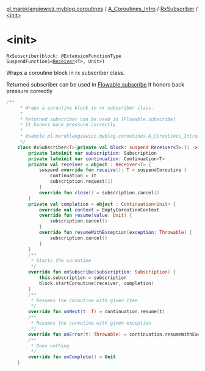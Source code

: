 [pl.mareklangiewicz.myblog.coroutines](../../index.md) / [A_Coroutines_Intro](../index.md) / [RxSubscriber](index.md) / [&lt;init&gt;](.)

# &lt;init&gt;

`RxSubscriber(block: @ExtensionFunctionType SuspendFunction1<`[`Receiver`](../-receiver/index.md)`<T>, Unit>)`

Wraps a coroutine block in rx subscriber class.

Returned subscriber can be used in [Flowable.subscribe](#)
It honors back pressure correctly

``` kotlin
/**
     * Wraps a coroutine block in rx subscriber class.
     *
     * Returned subscriber can be used in [Flowable.subscribe]
     * It honors back pressure correctly
     *
     * @sample pl.mareklangiewicz.myblog.coroutines.A_Coroutines_Intro.RxSubscriber
     */
    class RxSubscriber<T>(private val block: suspend Receiver<T>.() -> Unit) : Subscriber<T> {
        private lateinit var subscription: Subscription
        private lateinit var continuation: Continuation<T>
        private val receiver = object : Receiver<T> {
            suspend override fun receive(): T = suspendCoroutine {
                continuation = it
                subscription.request(1)
            }
            override fun close() = subscription.cancel()
        }
        private val completion = object : Continuation<Unit> {
            override val context = EmptyCoroutineContext
            override fun resume(value: Unit) {
                subscription.cancel()
            }
            override fun resumeWithException(exception: Throwable) {
                subscription.cancel()
            }
        }
        /**
         * Starts the coroutine
         */
        override fun onSubscribe(subscription: Subscription) {
            this.subscription = subscription
            block.startCoroutine(receiver, completion)
        }
        /**
         * Resumes the coroutine with given item
         */
        override fun onNext(t: T) = continuation.resume(t)
        /**
         * Resumes the coroutine with given exception
         */
        override fun onError(t: Throwable) = continuation.resumeWithException(t)
        /**
         * Does nothing
         */
        override fun onComplete() = Unit
    }
```

